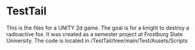 # TestTail
This is the files for a UNITY 2d game. The goal is for a knight to destroy a radioactive fox. It was created as a semester project at Frostburg State University.
The code is located in /TestTail/tree/main/Test/Assets/Scripts
